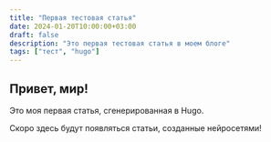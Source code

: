 ```yaml
---
title: "Первая тестовая статья"
date: 2024-01-20T10:00:00+03:00
draft: false
description: "Это первая тестовая статья в моем блоге"
tags: ["тест", "hugo"]
---
```


## Привет, мир!

Это моя первая статья, сгенерированная в Hugo.

Скоро здесь будут появляться статьи, созданные нейросетями!
